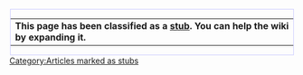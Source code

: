<div style="float: left; border:solid #CCCCFF 1px; margin: 1px;">

|                                                                                                           |
| --------------------------------------------------------------------------------------------------------- |
| **This page has been classified as a [stub](stub.md). You can help the wiki by expanding it.** |

</div>

[Category:Articles marked as
stubs](Category:Articles_marked_as_stubs.md)
